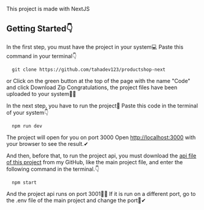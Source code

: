 This project is made with NextJS

## Getting Started👇
In the first step, you must have the project in your system💻
Paste this command in your terminal👇

```
  git clone https://github.com/tahadev123/productshop-next
```
or
Click on the green button at the top of the page with the name "Code" and click Download Zip
Congratulations, the project files have been uploaded to your system🎉🎊

In the next step, you have to run the project📌
Paste this code in the terminal of your system👇
```
  npm run dev
```
The project will open for you on port 3000
Open [http://localhost:3000](http://localhost:3000) with your browser to see the result.✔

And then, before that, to run the project api, you must download the [api file of this project](https://github.com/tahadev123/api-productshop) from my GitHub, like the main project file, and enter the following command in the terminal.👇
```
  npm start
```

And the project api runs on port 3001🎉🎊
If it is run on a different port, go to the .env file of the main project and change the port📌✔
